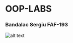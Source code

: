 # OOP-LABS
### Bandalac Sergiu FAF-193
![alt text](https://logos-download.com/wp-content/uploads/2016/10/Java_logo_icon.png)
